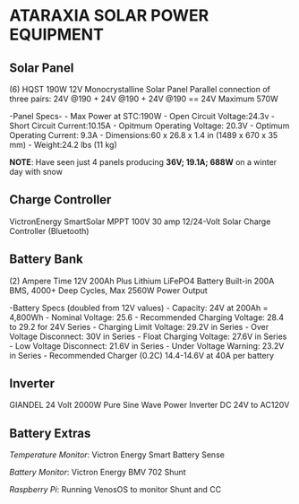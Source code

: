 # ATARAXIA SOLAR POWER EQUIPMENT

## Solar Panel

(6) HQST 190W 12V Monocrystalline Solar Panel 
Parallel connection of three pairs: 24V @190 + 24V @190 + 24V @190 == 24V Maximum 570W

-Panel Specs-
	- Max Power at STC:190W
	- Open Circuit Voltage:24.3v
	- Short Circuit Current:10.15A
	- Opitmum Operating Voltage: 20.3V
	- Optimum Operating Current: 9.3A
	- Dimensions:60 x 26.8 x 1.4 in (1489 x 670 x 35 mm)
	- Weight:24.2 lbs (11 kg)

**NOTE**: Have seen just 4 panels producing **36V; 19.1A; 688W** on a winter day with snow


## Charge Controller

VictronEnergy SmartSolar MPPT 100V 30 amp 12/24-Volt Solar Charge Controller (Bluetooth)

## Battery Bank

(2) Ampere Time 12V 200Ah Plus Lithium LiFePO4 Battery 
Built-in 200A BMS, 4000+ Deep Cycles, Max 2560W Power Output

-Battery Specs (doubled from 12V values)
	- Capacity: 24V at 200Ah = 4,800Wh
	- Nominal Voltage: 25.6
	- Recommended Charging Voltage: 28.4 to 29.2 for 24V Series
	- Charging Limit Voltage: 29.2V in Series
	- Over Voltage Disconnect: 30V in Series
	- Float Charging Voltage: 27.6V in Series
	- Low Voltage Disconnect: 21.6V in Series
	- Under Voltage Warning: 23.2V in Series
	- Recommended Charger (0.2C) 14.4-14.6V at 40A per battery


## Inverter

GIANDEL 24 Volt 2000W Pure Sine Wave Power Inverter DC 24V to AC120V

## Battery Extras

*Temperature Monitor*: Victron Energy Smart Battery Sense

*Battery Monitor*: Victron Energy BMV 702 Shunt

*Raspberry Pi*: Running VenosOS to monitor Shunt and CC



